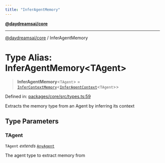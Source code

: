 ```yaml
---
title: "InferAgentMemory"
---
```


[**@daydreamsai/core**](./api-reference.md)

***

[@daydreamsai/core](./api-reference.md) / InferAgentMemory

# Type Alias: InferAgentMemory\<TAgent\>

> **InferAgentMemory**\<`TAgent`\> = [`InferContextMemory`](./InferContextMemory.md)\<[`InferAgentContext`](./InferAgentContext.md)\<`TAgent`\>\>

Defined in: [packages/core/src/types.ts:59](https://github.com/dojoengine/daydreams/blob/cade502c379b7b9e103832026447c86310638fce/packages/core/src/types.ts#L59)

Extracts the memory type from an Agent by inferring its context

## Type Parameters

### TAgent

`TAgent` *extends* [`AnyAgent`](./AnyAgent.md)

The agent type to extract memory from
